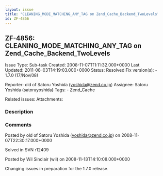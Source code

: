 ```yaml
---
layout: issue
title: "CLEANING_MODE_MATCHING_ANY_TAG on Zend_Cache_Backend_TwoLevels"
id: ZF-4856
---
```


ZF-4856: CLEANING\_MODE\_MATCHING\_ANY\_TAG on Zend\_Cache\_Backend\_TwoLevels
------------------------------------------------------------------------------

 Issue Type: Sub-task Created: 2008-11-07T11:11:32.000+0000 Last Updated: 2011-08-03T14:19:03.000+0000 Status: Resolved Fix version(s): - 1.7.0 (17/Nov/08)
 
 Reporter:  old of Satoru Yoshida (yoshida@zend.co.jp)  Assignee:  Satoru Yoshida (satoruyoshida)  Tags: - Zend\_Cache
 
 Related issues: 
 Attachments: 
### Description

 

 

### Comments

Posted by old of Satoru Yoshida (yoshida@zend.co.jp) on 2008-11-07T22:30:17.000+0000

Solved in SVN r12409

 

 

Posted by Wil Sinclair (wil) on 2008-11-13T14:10:08.000+0000

Changing issues in preparation for the 1.7.0 release.

 

 